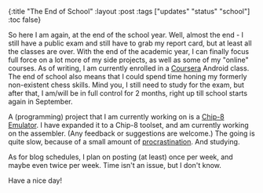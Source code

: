 {:title "The End of School"
 :layout :post
 :tags  ["updates" "status" "school"]
 :toc false}

So here I am again, at the end of the school year. Well, almost the end - I
still have a public exam and still have to grab my report card, but at least all
the classes are over. With the end of the academic year, I can finally focus
full force on a lot more of my side projects, as well as some of my "online"
courses. As of writing, I am currently enrolled in a [Coursera][1] Android
class. The end of school also means that I could spend time honing my formerly
non-existent chess skills. Mind you, I still need to study for the exam, but
after that, I am/will be in full control for 2 months, right up till school
starts again in September.

A (programming) project that I am currently working on is a [Chip-8
Emulator][2]. I have expanded it to a Chip-8 toolset, and am currently working
on the assembler. (Any feedback or suggestions are welcome.) The going is quite
slow, because of a small amount of [procrastination][3]. And studying.

As for blog schedules, I plan on posting (at least) once per week, and maybe
even twice per week. Time isn't an issue, but I don't know.

Have a nice day!

[1]: https://www.coursera.org
[2]: https://github.com/chuck-sys/chip-8-tools
[3]: /procrastination/2015/01/19/my-way-of-overcoming-procrastination.html

